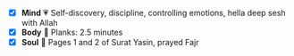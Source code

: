 - [x] **Mind** :heartpulse: Self-discovery, discipline, controlling emotions, hella deep sesh with Allah
- [x] **Body** :dancer: Planks: 2.5 minutes
- [x] **Soul** :pray: Pages 1 and 2 of Surat Yasin, prayed Fajr
